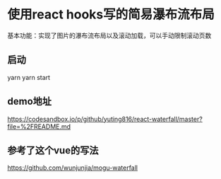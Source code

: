 # 使用react hooks写的简易瀑布流布局
基本功能：实现了图片的瀑布流布局以及滚动加载，可以手动限制滚动页数

## 启动
yarn 
yarn start

## demo地址
https://codesandbox.io/p/github/yuting816/react-waterfall/master?file=%2FREADME.md

## 参考了这个vue的写法
https://github.com/wunjunjia/mogu-waterfall

